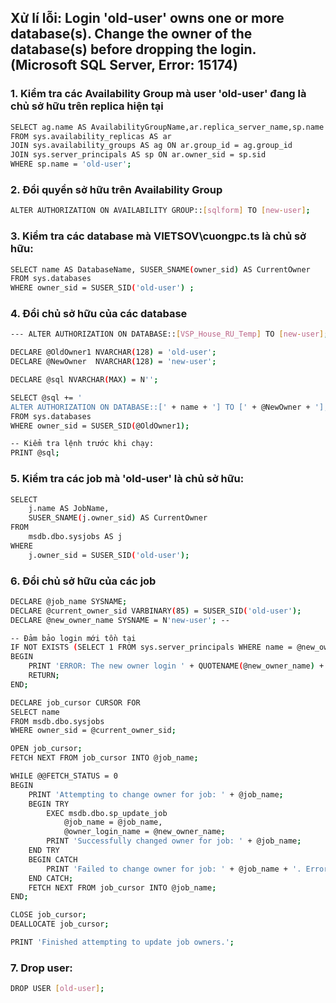 ##  Xử lí lỗi: Login 'old-user' owns one or more database(s). Change the owner of the database(s) before dropping the login. (Microsoft SQL Server, Error: 15174)

### 1. Kiểm tra các Availability Group mà user 'old-user' đang là chủ sở hữu trên replica hiện tại

```bash
SELECT ag.name AS AvailabilityGroupName,ar.replica_server_name,sp.name AS OwnerName
FROM sys.availability_replicas AS ar
JOIN sys.availability_groups AS ag ON ar.group_id = ag.group_id
JOIN sys.server_principals AS sp ON ar.owner_sid = sp.sid
WHERE sp.name = 'old-user';
```

### 2. Đổi quyền sở hữu trên Availability Group 

```bash
ALTER AUTHORIZATION ON AVAILABILITY GROUP::[sqlform] TO [new-user];
```

### 3. Kiểm tra các database mà VIETSOV\cuongpc.ts là chủ sở hữu:

```bash
SELECT name AS DatabaseName, SUSER_SNAME(owner_sid) AS CurrentOwner
FROM sys.databases
WHERE owner_sid = SUSER_SID('old-user') ;
```

### 4. Đổi chủ sở hữu của các database 

```bash
--- ALTER AUTHORIZATION ON DATABASE::[VSP_House_RU_Temp] TO [new-user];

DECLARE @OldOwner1 NVARCHAR(128) = 'old-user';
DECLARE @NewOwner  NVARCHAR(128) = 'new-user';

DECLARE @sql NVARCHAR(MAX) = N'';

SELECT @sql += '
ALTER AUTHORIZATION ON DATABASE::[' + name + '] TO [' + @NewOwner + '];'
FROM sys.databases
WHERE owner_sid = SUSER_SID(@OldOwner1);

-- Kiểm tra lệnh trước khi chạy:
PRINT @sql;
```

### 5. Kiểm tra các job mà 'old-user' là chủ sở hữu:

```bash
SELECT
    j.name AS JobName,
    SUSER_SNAME(j.owner_sid) AS CurrentOwner
FROM
    msdb.dbo.sysjobs AS j
WHERE
    j.owner_sid = SUSER_SID('old-user');
```

### 6. Đổi chủ sở hữu của các job

```bash
DECLARE @job_name SYSNAME;
DECLARE @current_owner_sid VARBINARY(85) = SUSER_SID('old-user');
DECLARE @new_owner_name SYSNAME = N'new-user'; -- 

-- Đảm bảo login mới tồn tại
IF NOT EXISTS (SELECT 1 FROM sys.server_principals WHERE name = @new_owner_name AND type IN ('S', 'U', 'G'))
BEGIN
    PRINT 'ERROR: The new owner login ' + QUOTENAME(@new_owner_name) + ' does not exist. Please create it first.';
    RETURN;
END;

DECLARE job_cursor CURSOR FOR
SELECT name
FROM msdb.dbo.sysjobs
WHERE owner_sid = @current_owner_sid;

OPEN job_cursor;
FETCH NEXT FROM job_cursor INTO @job_name;

WHILE @@FETCH_STATUS = 0
BEGIN
    PRINT 'Attempting to change owner for job: ' + @job_name;
    BEGIN TRY
        EXEC msdb.dbo.sp_update_job
            @job_name = @job_name,
            @owner_login_name = @new_owner_name; 
        PRINT 'Successfully changed owner for job: ' + @job_name;
    END TRY
    BEGIN CATCH
        PRINT 'Failed to change owner for job: ' + @job_name + '. Error: ' + ERROR_MESSAGE();
    END CATCH;
    FETCH NEXT FROM job_cursor INTO @job_name;
END;

CLOSE job_cursor;
DEALLOCATE job_cursor;

PRINT 'Finished attempting to update job owners.';
```

### 7. Drop user:

```bash
DROP USER [old-user];
```
